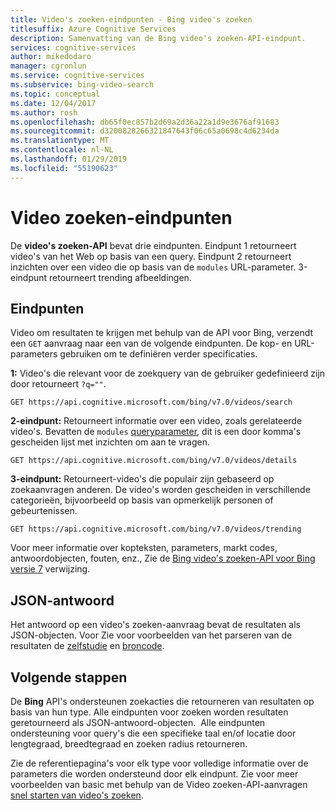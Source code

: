 ```yaml
---
title: Video's zoeken-eindpunten - Bing video's zoeken
titlesuffix: Azure Cognitive Services
description: Samenvatting van de Bing video's zoeken-API-eindpunt.
services: cognitive-services
author: mikedodaro
manager: cgronlun
ms.service: cognitive-services
ms.subservice: bing-video-search
ms.topic: conceptual
ms.date: 12/04/2017
ms.author: rosh
ms.openlocfilehash: db65f0ec857b2d69a2d36a22a1d9e3676af91683
ms.sourcegitcommit: d3200828266321847643f06c65a0698c4d6234da
ms.translationtype: MT
ms.contentlocale: nl-NL
ms.lasthandoff: 01/29/2019
ms.locfileid: "55190623"
---
```

# <a name="video-search-endpoints"></a>Video zoeken-eindpunten
De **video's zoeken-API** bevat drie eindpunten.  Eindpunt 1 retourneert video's van het Web op basis van een query. Eindpunt 2 retourneert inzichten over een video die op basis van de `modules` URL-parameter.  3-eindpunt retourneert trending afbeeldingen.

## <a name="endpoints"></a>Eindpunten
Video om resultaten te krijgen met behulp van de API voor Bing, verzendt een `GET` aanvraag naar een van de volgende eindpunten. De kop- en URL-parameters gebruiken om te definiëren verder specificaties.

**1:** Video's die relevant voor de zoekquery van de gebruiker gedefinieerd zijn door retourneert `?q=""`.
``` 
GET https://api.cognitive.microsoft.com/bing/v7.0/videos/search
```

**2-eindpunt:** Retourneert informatie over een video, zoals gerelateerde video's. Bevatten de `modules` [queryparameter](https://docs.microsoft.com/rest/api/cognitiveservices/bing-video-api-v7-reference#query-parameters), dit is een door komma's gescheiden lijst met inzichten om aan te vragen.
``` 
GET https://api.cognitive.microsoft.com/bing/v7.0/videos/details
```

**3-eindpunt:** Retourneert-video's die populair zijn gebaseerd op zoekaanvragen anderen. De video's worden gescheiden in verschillende categorieën, bijvoorbeeld op basis van opmerkelijk personen of gebeurtenissen.
```
GET https://api.cognitive.microsoft.com/bing/v7.0/videos/trending
```

Voor meer informatie over kopteksten, parameters, markt codes, antwoordobjecten, fouten, enz., Zie de [Bing video's zoeken-API voor Bing versie 7](https://docs.microsoft.com/rest/api/cognitiveservices/bing-video-api-v7-reference) verwijzing.
## <a name="response-json"></a>JSON-antwoord
Het antwoord op een video's zoeken-aanvraag bevat de resultaten als JSON-objecten. Voor Zie voor voorbeelden van het parseren van de resultaten de [zelfstudie](https://docs.microsoft.com/azure/cognitive-services/bing-video-search/tutorial-bing-video-search-single-page-app) en [broncode](https://docs.microsoft.com/azure/cognitive-services/bing-video-search/tutorial-bing-video-search-single-page-app-source).

## <a name="next-steps"></a>Volgende stappen
De **Bing** API's ondersteunen zoekacties die retourneren van resultaten op basis van hun type. Alle eindpunten voor zoeken worden resultaten geretourneerd als JSON-antwoord-objecten.  Alle eindpunten ondersteuning voor query's die een specifieke taal en/of locatie door lengtegraad, breedtegraad en zoeken radius retourneren.

Zie de referentiepagina's voor elk type voor volledige informatie over de parameters die worden ondersteund door elk eindpunt.
Zie voor meer voorbeelden van basic met behulp van de Video zoeken-API-aanvragen [snel starten van video's zoeken](https://docs.microsoft.com/azure/cognitive-services/bing-video-search).
